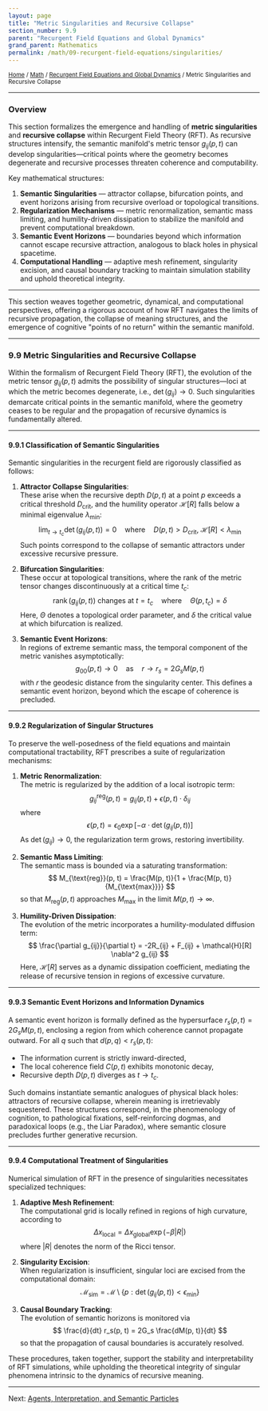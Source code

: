```yaml
---
layout: page
title: "Metric Singularities and Recursive Collapse"
section_number: 9.9
parent: "Recurgent Field Equations and Global Dynamics"
grand_parent: Mathematics
permalink: /math/09-recurgent-field-equations/singularities/
---
```


<small>[Home](/) / [Math](/math/) / [Recurgent Field Equations and Global Dynamics](/math/09-recurgent-field-equations/) / Metric Singularities and Recursive Collapse</small>

---

### Overview

This section formalizes the emergence and handling of **metric singularities** and **recursive collapse** within Recurgent Field Theory (RFT). As recursive structures intensify, the semantic manifold's metric tensor $g_{ij}(p,t)$ can develop singularities—critical points where the geometry becomes degenerate and recursive processes threaten coherence and computability.

Key mathematical structures:
1. **Semantic Singularities** — attractor collapse, bifurcation points, and event horizons arising from recursive overload or topological transitions.
2. **Regularization Mechanisms** — metric renormalization, semantic mass limiting, and humility-driven dissipation to stabilize the manifold and prevent computational breakdown.
3. **Semantic Event Horizons** — boundaries beyond which information cannot escape recursive attraction, analogous to black holes in physical spacetime.
4. **Computational Handling** — adaptive mesh refinement, singularity excision, and causal boundary tracking to maintain simulation stability and uphold theoretical integrity.

---

This section weaves together geometric, dynamical, and computational perspectives, offering a rigorous account of how RFT navigates the limits of recursive propagation, the collapse of meaning structures, and the emergence of cognitive "points of no return" within the semantic manifold.

---

### **9.9 Metric Singularities and Recursive Collapse**

Within the formalism of Recurgent Field Theory (RFT), the evolution of the metric tensor $g_{ij}(p, t)$ admits the possibility of singular structures—loci at which the metric becomes degenerate, i.e., $\det(g_{ij}) \to 0$. Such singularities demarcate critical points in the semantic manifold, where the geometry ceases to be regular and the propagation of recursive dynamics is fundamentally altered.

---

#### **9.9.1 Classification of Semantic Singularities**

Semantic singularities in the recurgent field are rigorously classified as follows:

1. **Attractor Collapse Singularities**:  
   These arise when the recursive depth $D(p, t)$ at a point $p$ exceeds a critical threshold $D_{\text{crit}}$, and the humility operator $\mathcal{H}[R]$ falls below a minimal eigenvalue $\lambda_{\text{min}}$:
   $$
   \lim_{t \to t_c} \det(g_{ij}(p, t)) = 0 \quad \text{where} \quad D(p, t) > D_{\text{crit}},\ \mathcal{H}[R] < \lambda_{\text{min}}
   $$
   Such points correspond to the collapse of semantic attractors under excessive recursive pressure.

2. **Bifurcation Singularities**:  
   These occur at topological transitions, where the rank of the metric tensor changes discontinuously at a critical time $t_c$:
   $$
   \operatorname{rank}(g_{ij}(p, t)) \ \text{changes at} \ t = t_c \quad \text{where} \quad \Theta(p, t_c) = \delta
   $$
   Here, $\Theta$ denotes a topological order parameter, and $\delta$ the critical value at which bifurcation is realized.

3. **Semantic Event Horizons**:  
   In regions of extreme semantic mass, the temporal component of the metric vanishes asymptotically:
   $$
   g_{00}(p, t) \to 0 \quad \text{as} \quad r \to r_s = 2G_s M(p, t)
   $$
   with $r$ the geodesic distance from the singularity center. This defines a semantic event horizon, beyond which the escape of coherence is precluded.

---

#### **9.9.2 Regularization of Singular Structures**

To preserve the well-posedness of the field equations and maintain computational tractability, RFT prescribes a suite of regularization mechanisms:

1. **Metric Renormalization**:  
   The metric is regularized by the addition of a local isotropic term:
   $$
   g_{ij}^{\text{reg}}(p, t) = g_{ij}(p, t) + \epsilon(p, t) \cdot \delta_{ij}
   $$
   where
   $$
   \epsilon(p, t) = \epsilon_0 \exp\left[-\alpha \cdot \det(g_{ij}(p, t))\right]
   $$
   As $\det(g_{ij}) \to 0$, the regularization term grows, restoring invertibility.

2. **Semantic Mass Limiting**:  
   The semantic mass is bounded via a saturating transformation:
   $$
   M_{\text{reg}}(p, t) = \frac{M(p, t)}{1 + \frac{M(p, t)}{M_{\text{max}}}}
   $$
   so that $M_{\text{reg}}(p, t)$ approaches $M_{\text{max}}$ in the limit $M(p, t) \to \infty$.

3. **Humility-Driven Dissipation**:  
   The evolution of the metric incorporates a humility-modulated diffusion term:
   $$
   \frac{\partial g_{ij}}{\partial t} = -2R_{ij} + F_{ij} + \mathcal{H}[R] \nabla^2 g_{ij}
   $$
   Here, $\mathcal{H}[R]$ serves as a dynamic dissipation coefficient, mediating the release of recursive tension in regions of excessive curvature.

---

#### **9.9.3 Semantic Event Horizons and Information Dynamics**

A semantic event horizon is formally defined as the hypersurface $r_s(p, t) = 2G_s M(p, t)$, enclosing a region from which coherence cannot propagate outward. For all $q$ such that $d(p, q) < r_s(p, t)$:
- The information current is strictly inward-directed,
- The local coherence field $C(p, t)$ exhibits monotonic decay,
- Recursive depth $D(p, t)$ diverges as $t \to t_c$.

Such domains instantiate semantic analogues of physical black holes: attractors of recursive collapse, wherein meaning is irretrievably sequestered. These structures correspond, in the phenomenology of cognition, to pathological fixations, self-reinforcing dogmas, and paradoxical loops (e.g., the Liar Paradox), where semantic closure precludes further generative recursion.

---

#### **9.9.4 Computational Treatment of Singularities**

Numerical simulation of RFT in the presence of singularities necessitates specialized techniques:

1. **Adaptive Mesh Refinement**:  
   The computational grid is locally refined in regions of high curvature, according to
   $$
   \Delta x_{\text{local}} = \Delta x_{\text{global}} \exp(-\beta |R|)
   $$
   where $|R|$ denotes the norm of the Ricci tensor.

2. **Singularity Excision**:  
   When regularization is insufficient, singular loci are excised from the computational domain:
   $$
   \mathcal{M}_{\text{sim}} = \mathcal{M} \setminus \{p : \det(g_{ij}(p, t)) < \epsilon_{\text{min}}\}
   $$

3. **Causal Boundary Tracking**:  
   The evolution of semantic horizons is monitored via
   $$
   \frac{d}{dt} r_s(p, t) = 2G_s \frac{dM(p, t)}{dt}
   $$
   so that the propagation of causal boundaries is accurately resolved.

These procedures, taken together, support the stability and interpretability of RFT simulations, while upholding the theoretical integrity of singular phenomena intrinsic to the dynamics of recursive meaning.

---

Next: [Agents, Interpretation, and Semantic Particles](/math/09-recurgent-field-equations/agents-and-interpretation/)
